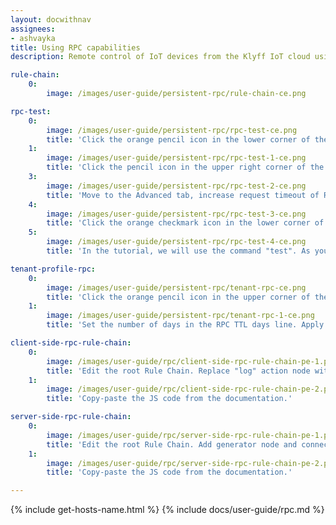 ```yaml
---
layout: docwithnav
assignees:
- ashvayka
title: Using RPC capabilities
description: Remote control of IoT devices from the Klyff IoT cloud using RPC feature

rule-chain:
    0:
        image: /images/user-guide/persistent-rpc/rule-chain-ce.png

rpc-test:
    0:
        image: /images/user-guide/persistent-rpc/rpc-test-ce.png
        title: 'Click the orange pencil icon in the lower corner of the screen to enter dashboard edit mode.'
    1:
        image: /images/user-guide/persistent-rpc/rpc-test-1-ce.png
        title: 'Click the pencil icon in the upper right corner of the RPC debug terminal to enter widget edit mode.'
    3:
        image: /images/user-guide/persistent-rpc/rpc-test-2-ce.png
        title: 'Move to the Advanced tab, increase request timeout of RPC and check the box "RPC request persistent" to enable it. Click the orange checkmark icon in the upper corner of the window to apply the changes.'
    4:
        image: /images/user-guide/persistent-rpc/rpc-test-3-ce.png
        title: 'Click the orange checkmark icon in the lower corner of the screen to save all applied changes.'
    5:
        image: /images/user-guide/persistent-rpc/rpc-test-4-ce.png
        title: 'In the tutorial, we will use the command "test". As you can see, the response contains RPC ID.'

tenant-profile-rpc:
    0:
        image: /images/user-guide/persistent-rpc/tenant-rpc-ce.png
        title: 'Click the orange pencil icon in the upper corner of the screen to enter dashboard edit mode.'
    1:
        image: /images/user-guide/persistent-rpc/tenant-rpc-1-ce.png
        title: 'Set the number of days in the RPC TTL days line. Apply changes by clicking the orange checkmark icon in the upper right corner of the page.'

client-side-rpc-rule-chain:
    0:
        image: /images/user-guide/rpc/client-side-rpc-rule-chain-pe-1.png
        title: 'Edit the root Rule Chain. Replace "log" action node with the "script" transformation node. Add "rpc call reply" action node with the default configuration.'
    1:
        image: /images/user-guide/rpc/client-side-rpc-rule-chain-pe-2.png
        title: 'Copy-paste the JS code from the documentation.'

server-side-rpc-rule-chain:
    0:
        image: /images/user-guide/rpc/server-side-rpc-rule-chain-pe-1.png
        title: 'Edit the root Rule Chain. Add generator node and connect it to the "rpc call request" rule node.'
    1:
        image: /images/user-guide/rpc/server-side-rpc-rule-chain-pe-2.png
        title: 'Copy-paste the JS code from the documentation.'

---
```


{% include get-hosts-name.html %}
{% include docs/user-guide/rpc.md %}